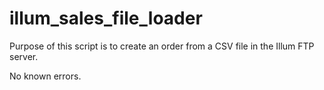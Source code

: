 # illum_sales_file_loader

Purpose of this script is to create an order from a CSV file in the Illum FTP server.

No known errors.
